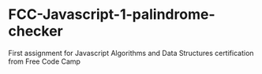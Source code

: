 # FCC-Javascript-1-palindrome-checker
First assignment for Javascript Algorithms and Data Structures certification from Free Code Camp
